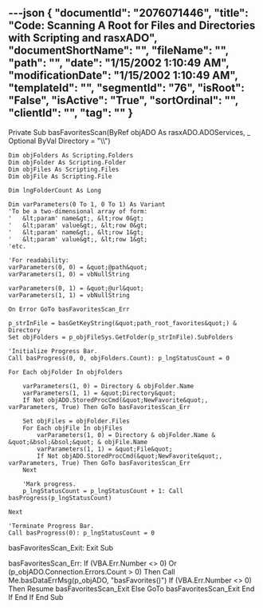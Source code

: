 ---json
{
  "documentId": "2076071446",
  "title": "Code: Scanning A Root for Files and Directories with Scripting and rasxADO",
  "documentShortName": "",
  "fileName": "",
  "path": "",
  "date": "1/15/2002 1:10:49 AM",
  "modificationDate": "1/15/2002 1:10:49 AM",
  "templateId": "",
  "segmentId": "76",
  "isRoot": "False",
  "isActive": "True",
  "sortOrdinal": "",
  "clientId": "",
  "tag": ""
}
---

Private Sub basFavoritesScan(ByRef objADO As rasxADO.ADOServices, _
    Optional ByVal Directory = &quot;&bsol;&bsol;&quot;)

    Dim objFolders As Scripting.Folders
    Dim objFolder As Scripting.Folder
    Dim objFiles As Scripting.Files
    Dim objFile As Scripting.File
    
    Dim lngFolderCount As Long

    Dim varParameters(0 To 1, 0 To 1) As Variant
    'To be a two-dimensional array of form:
    '   &lt;param' name&gt;, &lt;row 0&gt;
    '   &lt;param' value&gt;, &lt;row 0&gt;
    '   &lt;param' name&gt;, &lt;row 1&gt;
    '   &lt;param' value&gt;, &lt;row 1&gt;
    'etc.
    
    'For readability:
    varParameters(0, 0) = &quot;@path&quot;
    varParameters(1, 0) = vbNullString
    
    varParameters(0, 1) = &quot;@url&quot;
    varParameters(1, 1) = vbNullString
    
    On Error GoTo basFavoritesScan_Err
    
    p_strInFile = basGetKeyString(&quot;path_root_favorites&quot;) & Directory
    Set objFolders = p_objFileSys.GetFolder(p_strInFile).SubFolders
    
    'Initialize Progress Bar.
    Call basProgress(0, 0, objFolders.Count): p_lngStatusCount = 0
    
    For Each objFolder In objFolders
    
        varParameters(1, 0) = Directory & objFolder.Name
        varParameters(1, 1) = &quot;Directory&quot;
        If Not objADO.StoredProcCmd(&quot;NewFavorite&quot;, varParameters, True) Then GoTo basFavoritesScan_Err
        
        Set objFiles = objFolder.Files
        For Each objFile In objFiles
            varParameters(1, 0) = Directory & objFolder.Name & &quot;&bsol;&bsol;&quot; & objFile.Name
            varParameters(1, 1) = &quot;File&quot;
            If Not objADO.StoredProcCmd(&quot;NewFavorite&quot;, varParameters, True) Then GoTo basFavoritesScan_Err
        Next
        
        'Mark progress.
        p_lngStatusCount = p_lngStatusCount + 1: Call basProgress(p_lngStatusCount)
    
    Next
    
    'Terminate Progress Bar.
    Call basProgress(0): p_lngStatusCount = 0

basFavoritesScan_Exit:
    Exit Sub

basFavoritesScan_Err:
    If (VBA.Err.Number &lt;&gt; 0) Or (p_objADO.Connection.Errors.Count &gt; 0) Then
        Call Me.basDataErrMsg(p_objADO, &quot;basFavorites()&quot;)
        If (VBA.Err.Number &lt;&gt; 0) Then
            Resume basFavoritesScan_Exit
        Else
            GoTo basFavoritesScan_Exit
        End If
    End If
End Sub
